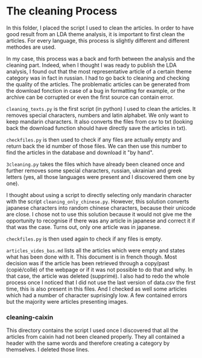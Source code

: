 # The cleaning Process

In this folder, I placed the script I used to clean the articles.
In order to have good result from an LDA theme analysis, it is important to first clean the articles. For every language, this process is slightly different and different methodes are used. 

In my case, this process was a back and forth between the analysis and the cleaning part. Indeed, when I thought I was ready to publish the LDA analysis, I found out that the most representative article of a certain theme category was in fact in russian.
I had to go back to cleaning and checking the quality of the articles.
The problematic articles can be generated from the download fonction in case of a bug in formatting for example, or the archive can be corrupted or even the first source can contain error.

`cleaning_texts.py` is the first script (in python) I used to clean the articles. It removes special characters, numbers and latin alphabet. We only want to keep mandarin characters. It also converts the files from csv to txt (looking back the download function should have directly save the articles in txt).

`checkfiles.py` is then used to check if any files are actually empty and return back the id number of those files. We can then use this number to find the articles in the database and download it "by hand".

`3cleaning.py` takes the files which have already been cleaned once and further removes some special characters, russian, ukrainian and greek letters (yes, all those languages were present and I discovered them one by one).

I thought about using a script to directly selecting only mandarin character with the script `cleaning_only_chinese.py`. However, this solution converts japanese characters into random chinese characters, because their unicode are close. I chose not to use this solution because it would not give me the opportunity to recognise if there was any article in japanese and correct it if that was the case. Turns out, only one article was in japanese.

`checkfiles.py` is then used again to check if any files is empty.

`articles_vides_bas.md` lists all the articles which were empty and states what has been done with it. This document is in french though. Most decision was if the article has been retrieved through a copy/past (copié/collé) of the webpage or if it was not possible to do that and why. In that case, the article was deleted (supprimé). I also had to redo the whole process once I noticed that I did not use the last version of data.csv the first time, this is also present in this files. And I checked as well some articles which had a number of character suprisingly low. A few contained errors but the majority were articles presenting images.

### cleaning-caixin
This directory contains the script I used once I discovered that all the articles from caixin had not been cleaned properly. They all contained a header with the same words and therefore creating a category by themselves. I deleted those lines.
